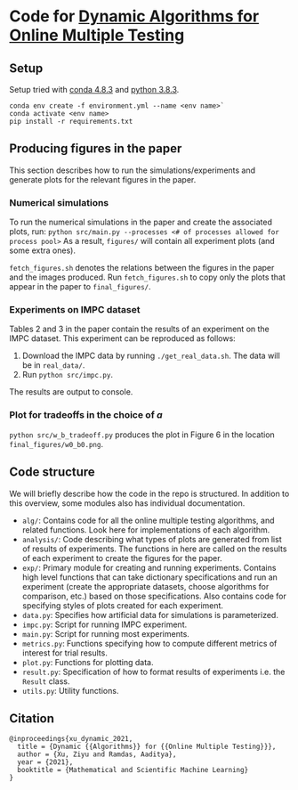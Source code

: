 # Code for [Dynamic Algorithms for Online Multiple Testing](https://arxiv.org/abs/2010.13953)
## Setup

Setup tried with [conda 4.8.3](https://docs.conda.io/projects/continuumio-conda/en/latest/user-guide/install/macos.html) and [python 3.8.3](https://www.python.org/downloads/).
```
conda env create -f environment.yml --name <env name>`
conda activate <env name>
pip install -r requirements.txt
```

## Producing figures in the paper

This section describes how to run the simulations/experiments and generate plots for the relevant figures in the paper.

### Numerical simulations

To run the numerical simulations in the paper and create the associated plots, run:
`python src/main.py --processes <# of processes allowed for process pool>`
As a result, `figures/` will contain all experiment plots (and some extra ones).

`fetch_figures.sh` denotes the relations between the figures in the paper and the images produced. Run `fetch_figures.sh` to copy only the plots that appear in the paper to `final_figures/`.

### Experiments on IMPC dataset

Tables 2 and 3 in the paper contain the results of an experiment on the IMPC dataset. This experiment can be reproduced as follows:

1. Download the IMPC data by running `./get_real_data.sh`. The data will be in `real_data/`.
2. Run `python src/impc.py`.

The results are output to console.

### Plot for tradeoffs in the choice of *a*

`python src/w_b_tradeoff.py` produces the plot in Figure 6 in the location `final_figures/w0_b0.png`.


## Code structure

We will briefly describe how the code in the repo is structured. In addition to this overview, some modules also has individual documentation.

- `alg/`: Contains code for all the online multiple testing algorithms, and related functions. Look here for implementations of each algorithm.
- `analysis/`: Code describing what types of plots are generated from list of results of experiments. The functions in here are called on the results of each experiment to create the figures for the paper.
- `exp/`: Primary module for creating and running experiments. Contains high level functions that can take dictionary specifications and run an experiment (create the appropriate datasets, choose algorithms for comparison, etc.) based on those specifications. Also contains code for specifying styles of plots created for each experiment.
- `data.py`: Specifies how artificial data for simulations is parameterized.
- `impc.py`: Script for running IMPC experiment.
- `main.py`: Script for running most experiments.
- `metrics.py`: Functions specifying how to compute different metrics of interest for trial results.
- `plot.py`: Functions for plotting data.
- `result.py`: Specification of how to format results of experiments i.e. the `Result` class.
- `utils.py`: Utility functions.

## Citation
```
@inproceedings{xu_dynamic_2021,
  title = {Dynamic {{Algorithms}} for {{Online Multiple Testing}}},
  author = {Xu, Ziyu and Ramdas, Aaditya},
  year = {2021},
  booktitle = {Mathematical and Scientific Machine Learning}
}
```

